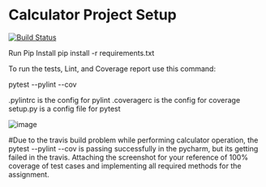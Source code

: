 # Calculator Project Setup
[![Build Status](https://app.travis-ci.com/umang4321/cal2_zeroexception1.svg?branch=calc_part3)](https://app.travis-ci.com/umang4321/cal2_zeroexception1)

Run Pip Install
pip install -r requirements.txt

To run the tests, Lint, and Coverage report use this command:

pytest  --pylint --cov

.pylintrc is the config for pylint
.coveragerc is the config for coverage
setup.py is a config file for pytest

![image](https://user-images.githubusercontent.com/90285625/142776908-84da1979-5f8c-4f67-8019-41d85f9a2249.png)

#Due to the travis build problem while performing calculator operation, the pytest --pylint --cov is passing successfully in the pycharm, but its getting failed in the travis. Attaching the screenshot for your reference of 100% coverage of test cases and implementing all required methods for the assignment.
